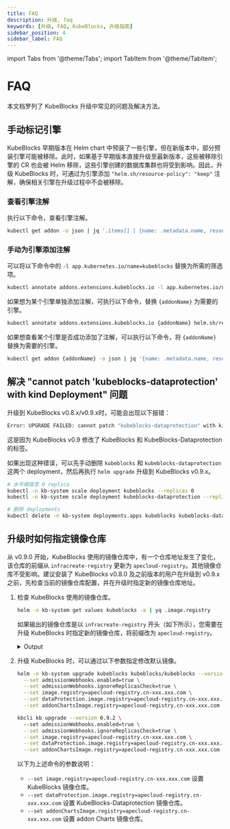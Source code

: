 ```yaml
---
title: FAQ
description: 升级, faq
keywords: [升级, FAQ, KubeBlocks, 升级指南]
sidebar_position: 4
sidebar_label: FAQ
---
```


import Tabs from '@theme/Tabs';
import TabItem from '@theme/TabItem';

# FAQ

本文档罗列了 KubeBlocks 升级中常见的问题及解决方法。

## 手动标记引擎

KubeBlocks 早期版本在 Helm chart 中预装了一些引擎，但在新版本中，部分预装引擎可能被移除。此时，如果基于早期版本直接升级至最新版本，这些被移除引擎的 CR 也会被 Helm 移除，这些引擎创建的数据库集群也将受到影响。因此，升级 KubeBlocks 时，可通过为引擎添加 `"helm.sh/resource-policy": "keep"` 注解，确保相关引擎在升级过程中不会被移除。

### 查看引擎注解

执行以下命令，查看引擎注解。

```bash
kubectl get addon -o json | jq '.items[] | {name: .metadata.name, resource_policy: .metadata.annotations["helm.sh/resource-policy"]}'
```

### 手动为引擎添加注解

可以将以下命令中的 `-l app.kubernetes.io/name=kubeblocks` 替换为所需的筛选项。

```bash
kubectl annotate addons.extensions.kubeblocks.io -l app.kubernetes.io/name=kubeblocks helm.sh/resource-policy=keep
```

如果想为某个引擎单独添加注解，可执行以下命令，替换 `{addonName}` 为需要的引擎。

```bash
kubectl annotate addons.extensions.kubeblocks.io {addonName} helm.sh/resource-policy=keep
```

如果想查看某个引擎是否成功添加了注解，可以执行以下命令，将 `{addonName}` 替换为需要的引擎。

```bash
kubectl get addon {addonName} -o json | jq '{name: .metadata.name, resource_policy: .metadata.annotations["helm.sh/resource-policy"]}'
```

## 解决 "cannot patch 'kubeblocks-dataprotection' with kind Deployment" 问题

升级到 KubeBlocks v0.8.x/v0.9.x时，可能会出现以下报错：

```bash
Error: UPGRADE FAILED: cannot patch "kubeblocks-dataprotection" with kind Deployment: Deployment.apps "kubeblocks-dataprotection" is invalid: spec.selector: Invalid value: v1.LabelSelector{MatchLabels:map[string]string{"app.kubernetes.io/component":"dataprotection", "app.kubernetes.io/instance":"kubeblocks", "app.kubernetes.io/name":"kubeblocks"}, MatchExpressions:[]v1.LabelSelectorRequirement(nil)}: field is immutable && cannot patch "kubeblocks" with kind Deployment: Deployment.apps "kubeblocks" is invalid: spec.selector: Invalid value: v1.LabelSelector{MatchLabels:map[string]string{"app.kubernetes.io/component":"apps", "app.kubernetes.io/instance":"kubeblocks", "app.kubernetes.io/name":"kubeblocks"}, MatchExpressions:[]v1.LabelSelectorRequirement(nil)}: field is immutable
```

这是因为 KubeBlocks v0.9 修改了 KubeBlocks 和 KubeBlocks-Dataprotection 的标签。

如果出现这种错误，可以先手动删除 `kubeblocks` 和 `kubeblocks-dataprotection` 这两个 deployment，然后再执行 `helm upgrade` 升级到 KubeBlocks v0.9.x。

```bash
# 水平缩容至 0 replica
kubectl -n kb-system scale deployment kubeblocks --replicas 0
kubectl -n kb-system scale deployment kubeblocks-dataprotection --replicas 0

# 删除 deployments
kubectl delete -n kb-system deployments.apps kubeblocks kubeblocks-dataprotection
```

## 升级时如何指定镜像仓库

从 v0.9.0 开始，KubeBlocks 使用的镜像仓库中，有一个仓库地址发生了变化，该仓库的前缀从 `infracreate-registry` 更新为 `apecloud-registry`。其他镜像仓库不受影响。建议安装了 KubeBlocks v0.8.0 及之前版本的用户在升级到 v0.9.x 之前，先检查当前的镜像仓库配置，并在升级时指定新的镜像仓库地址。

1. 检查 KubeBlocks 使用的镜像仓库。

   ```bash
   helm -n kb-system get values kubeblocks -a | yq .image.registry
   ```

   如果输出的镜像仓库是以 `infracreate-registry` 开头（如下所示），您需要在升级 KubeBlocks 时指定新的镜像仓库，将前缀改为 `apecloud-registry`。

   <details>

   <summary>Output</summary>

   ```text
   infracreate-registry.cn-xxx.xxx.com
   ```

   </details>

2. 升级 KubeBlocks 时，可以通过以下参数指定修改默认镜像。

   <Tabs>

   <TabItem value="Helm" label="Helm" default>

   ```bash
   helm -n kb-system upgrade kubeblocks kubeblocks/kubeblocks --version 0.9.2 \
     --set admissionWebhooks.enabled=true \
     --set admissionWebhooks.ignoreReplicasCheck=true \
     --set image.registry=apecloud-registry.cn-xxx.xxx.com \
     --set dataProtection.image.registry=apecloud-registry.cn-xxx.xxx.com \
     --set addonChartsImage.registry=apecloud-registry.cn-xxx.xxx.com
   ```

   </TabItem>

   <TabItem value="kbcli" label="kbcli">

   ```bash
   kbcli kb upgrade --version 0.9.2 \ 
     --set admissionWebhooks.enabled=true \
     --set admissionWebhooks.ignoreReplicasCheck=true \
     --set image.registry=apecloud-registry.cn-xxx.xxx.com \
     --set dataProtection.image.registry=apecloud-registry.cn-xxx.xxx.com \
     --set addonChartsImage.registry=apecloud-registry.cn-xxx.xxx.com
   ```

   </TabItem>

   </Tabs>

   以下为上述命令的参数说明：

   - `--set image.registry=apecloud-registry.cn-xxx.xxx.com` 设置 KubeBlocks 镜像仓库。
   - `--set dataProtection.image.registry=apecloud-registry.cn-xxx.xxx.com` 设置 KubeBlocks-Dataprotection 镜像仓库。
   - `--set addonChartsImage.registry=apecloud-registry.cn-xxx.xxx.com` 设置 addon Charts 镜像仓库。
